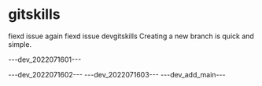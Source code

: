 # gitskills
fiexd issue again
fiexd issue
devgitskills
Creating a new branch is quick and simple.


---dev_2022071601---

---dev_2022071602---
---dev_2022071603---
---dev_add_main---
